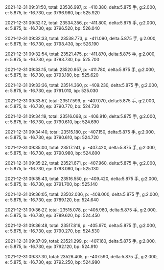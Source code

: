 2021-12-31 09:31:50, total: 23536.997, p: -410.380, delta:5.875 手, g:2.000, e: 5.875, b: -16.730, ep: 3796.980, bp: 525.920

2021-12-31 09:32:12, total: 23534.356, p: -411.800, delta:5.875 手, g:2.000, e: 5.875, b: -16.730, ep: 3796.520, bp: 526.040

2021-12-31 09:32:33, total: 23538.773, p: -411.090, delta:5.875 手, g:2.000, e: 5.875, b: -16.730, ep: 3798.430, bp: 526.190

2021-12-31 09:32:54, total: 23521.475, p: -411.870, delta:5.875 手, g:2.000, e: 5.875, b: -16.730, ep: 3793.730, bp: 525.700

2021-12-31 09:33:15, total: 23520.957, p: -411.780, delta:5.875 手, g:2.000, e: 5.875, b: -16.730, ep: 3793.180, bp: 525.620

2021-12-31 09:33:36, total: 23514.360, p: -409.230, delta:5.875 手, g:2.000, e: 5.875, b: -16.730, ep: 3791.010, bp: 525.030

2021-12-31 09:33:57, total: 23517.599, p: -407.070, delta:5.875 手, g:2.000, e: 5.875, b: -16.730, ep: 3790.770, bp: 524.730

2021-12-31 09:34:19, total: 23516.068, p: -406.910, delta:5.875 手, g:2.000, e: 5.875, b: -16.730, ep: 3790.610, bp: 524.690

2021-12-31 09:34:40, total: 23515.180, p: -407.150, delta:5.875 手, g:2.000, e: 5.875, b: -16.730, ep: 3790.610, bp: 524.720

2021-12-31 09:35:00, total: 23517.241, p: -407.420, delta:5.875 手, g:2.000, e: 5.875, b: -16.730, ep: 3790.980, bp: 524.800

2021-12-31 09:35:22, total: 23521.671, p: -407.960, delta:5.875 手, g:2.000, e: 5.875, b: -16.730, ep: 3793.080, bp: 525.130

2021-12-31 09:35:43, total: 23516.550, p: -409.420, delta:5.875 手, g:2.000, e: 5.875, b: -16.730, ep: 3791.700, bp: 525.140

2021-12-31 09:36:05, total: 23502.036, p: -408.000, delta:5.875 手, g:2.000, e: 5.875, b: -16.730, ep: 3789.120, bp: 524.640

2021-12-31 09:36:27, total: 23515.078, p: -405.980, delta:5.875 手, g:2.000, e: 5.875, b: -16.730, ep: 3789.620, bp: 524.450

2021-12-31 09:36:48, total: 23517.816, p: -405.970, delta:5.875 手, g:2.000, e: 5.875, b: -16.730, ep: 3790.270, bp: 524.530

2021-12-31 09:37:09, total: 23521.299, p: -407.160, delta:5.875 手, g:2.000, e: 5.875, b: -16.730, ep: 3792.120, bp: 524.910

2021-12-31 09:37:30, total: 23526.405, p: -407.590, delta:5.875 手, g:2.000, e: 5.875, b: -16.730, ep: 3792.250, bp: 524.980